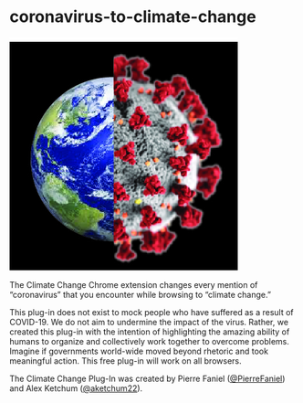 # coronavirus-to-climate-change

![](logo.jpg)

The Climate Change Chrome extension changes every mention of “coronavirus” that you encounter while browsing to “climate change.”

This plug-in does not exist to mock people who have suffered as a result of COVID-19. We do not aim to undermine the impact of the virus.
Rather, we created this plug-in with the intention of highlighting the amazing ability of humans to organize and collectively work together to overcome problems.
Imagine if governments world-wide moved beyond rhetoric and took meaningful action.
This free plug-in will work on all browsers.

The Climate Change Plug-In was created by Pierre Faniel ([@PierreFaniel](https://twitter.com/PierreFaniel)) and Alex Ketchum ([@aketchum22](https://twitter.com/aketchum22)).
